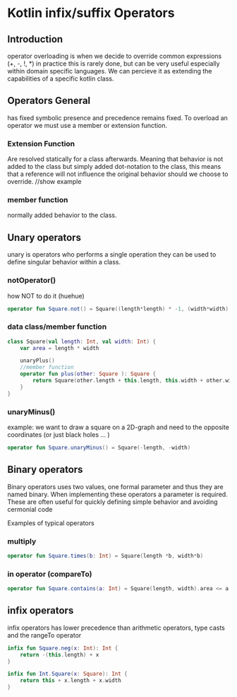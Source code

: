 # Kotlin infix/suffix Operators

## Introduction
operator overloading is when we decide to override common expressions (+, -, !, *) 
in practice this is rarely done, but can be very useful especially within domain specific languages.
We can percieve it as extending the capabilities of a specific kotlin class. 


## Operators General
has fixed symbolic presence and precedence remains fixed.
To overload an operator we must use a member or extension function.


### Extension Function
Are resolved statically for a class afterwards. Meaning that behavior is not added to the class but simply added dot-notation to the class, this means that a reference will not influence the original behavior should we choose to override. 
//show example


### member function
normally added behavior to the class.



## Unary operators
unary is operators who performs a single operation they can be used to define singular behavior within a class.

### notOperator()
how NOT to do it (huehue)
```kotlin 
operator fun Square.not() = Square((length*length) * -1, (width*width) * -1)

```

### data class/member function
```kotlin
class Square(val length: Int, val width: Int) {
    var area = length * width

    unaryPlus()
    //member function    
    operator fun plus(other: Square ): Square {
        return Square(other.length + this.length, this.width + other.width)
    }
}

```

### unaryMinus()
example: we want to draw a square on a 2D-graph and need to the opposite coordinates (or just black holes ... )
```Kotlin
operator fun Square.unaryMinus() = Square(-length, -width)

```



## Binary operators
Binary operators uses two values, one formal parameter and  thus they are named binary.
When implementing these operators a parameter is required.
These are often useful for quickly defining simple behavior and avoiding cermonial code

Examples of typical operators



### multiply
```Kotlin 
operator fun Square.times(b: Int) = Square(length *b, width*b)

```


### in operator (compareTo)
```Kotlin
operator fun Square.contains(a: Int) = Square(length, width).area <= a


```



## infix operators
infix operators has lower precedence than arithmetic operators, type casts and the rangeTo operator
```Kotlin
infix fun Square.neg(x: Int): Int {
    return -(this.length) + x
}

infix fun Int.Square(x: Square): Int {
    return this + x.length + x.width
}
```

